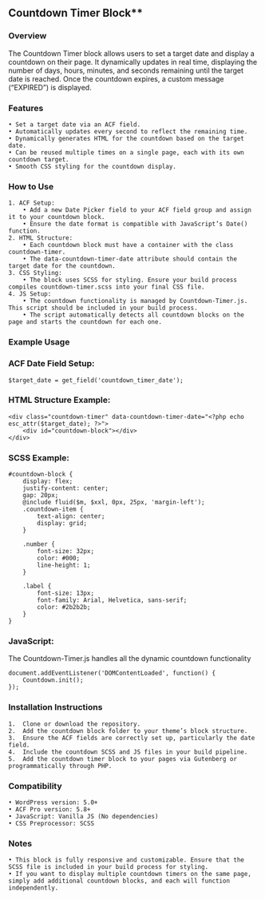 ## Countdown Timer Block**

### Overview

The Countdown Timer block allows users to set a target date and display a countdown on their page. It dynamically updates in real time, displaying the number of days, hours, minutes, and seconds remaining until the target date is reached. Once the countdown expires, a custom message (“EXPIRED”) is displayed.

### Features

	• Set a target date via an ACF field.
	• Automatically updates every second to reflect the remaining time.
	• Dynamically generates HTML for the countdown based on the target date.
	• Can be reused multiple times on a single page, each with its own countdown target.
	• Smooth CSS styling for the countdown display.

### How to Use

	1. ACF Setup:
		• Add a new Date Picker field to your ACF field group and assign it to your countdown block.
		• Ensure the date format is compatible with JavaScript’s Date() function.
	2. HTML Structure:
		• Each countdown block must have a container with the class countdown-timer.
		• The data-countdown-timer-date attribute should contain the target date for the countdown.
	3. CSS Styling:
		• The block uses SCSS for styling. Ensure your build process compiles countdown-timer.scss into your final CSS file.
	4. JS Setup:
		• The countdown functionality is managed by Countdown-Timer.js. This script should be included in your build process.
		• The script automatically detects all countdown blocks on the page and starts the countdown for each one.

### Example Usage

### ACF Date Field Setup:

    $target_date = get_field('countdown_timer_date');

### HTML Structure Example:
	
	<div class="countdown-timer" data-countdown-timer-date="<?php echo esc_attr($target_date); ?>">
	    <div id="countdown-block"></div>
	</div>

### SCSS Example:

    #countdown-block {
        display: flex;
        justify-content: center;
        gap: 20px;
        @include fluid($m, $xxl, 0px, 25px, 'margin-left');
        .countdown-item {
            text-align: center;
            display: grid;
        }
    
        .number {
            font-size: 32px;
            color: #000;
            line-height: 1;
        }
    
        .label {
            font-size: 13px;
            font-family: Arial, Helvetica, sans-serif;
            color: #2b2b2b;
        }
    }
    
### JavaScript:
The Countdown-Timer.js handles all the dynamic countdown functionality

	document.addEventListener('DOMContentLoaded', function() {
	    Countdown.init();
	});

### Installation Instructions

	1.	Clone or download the repository.
	2.	Add the countdown block folder to your theme’s block structure.
	3.	Ensure the ACF fields are correctly set up, particularly the date field.
	4.	Include the countdown SCSS and JS files in your build pipeline.
	5.	Add the countdown timer block to your pages via Gutenberg or programmatically through PHP.

### Compatibility

	• WordPress version: 5.0+
	• ACF Pro version: 5.8+
	• JavaScript: Vanilla JS (No dependencies)
	• CSS Preprocessor: SCSS

### Notes

	• This block is fully responsive and customizable. Ensure that the SCSS file is included in your build process for styling.
	• If you want to display multiple countdown timers on the same page, simply add additional countdown blocks, and each will function independently.